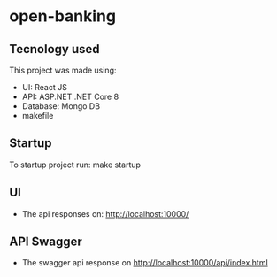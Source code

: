 # open-banking
## Tecnology used
This project was made using:
- UI: React JS
- API: ASP.NET .NET Core 8
- Database: Mongo DB
- makefile

## Startup
To startup project run: make startup

## UI
- The api responses on: [http://localhost:10000/](http://localhost:10000/)

## API Swagger
- The swagger api response on [http://localhost:10000/api/index.html](http://localhost:10000/api/index.html)